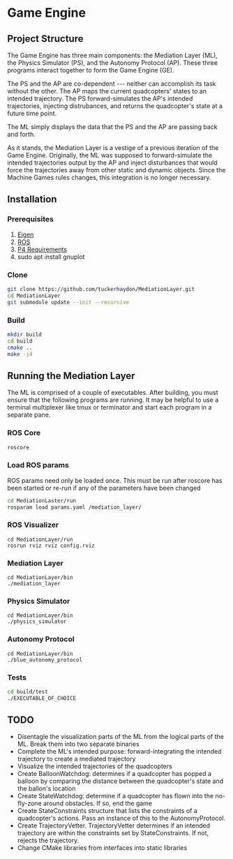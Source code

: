 # Game Engine
## Project Structure
The Game Engine has three main components: the Mediation Layer (ML), the Physics
Simulator (PS), and the Autonomy Protocol (AP). These three programs interact
together to form the Game Engine (GE).

The PS and the AP are co-dependent --- neither can accomplish its task without
the other. The AP maps the current quadcopters' states to an intended
trajectory. The PS forward-simulates the AP's intended trajectories, injecting
distrubances, and returns the quadcopter's state at a future time point.

The ML simply displays the data that the PS and the AP are passing back and
forth.

As it stands, the Mediation Layer is a vestige of a previous iteration of the
Game Engine. Originally, the ML was supposed to forward-simulate the intended
trajectories output by the AP and inject disturbances that would force the
trajectories away from other static and dynamic objects. Since the Machine Games
rules changes, this integration is no longer necessary.

## Installation
### Prerequisites 
1. [Eigen](https://eigen.tuxfamily.org)
2. [ROS](http://www.ros.org)
3. [P4 Requirements](https://github.com/tuckerhaydon/P4.git)
3. sudo apt install gnuplot

### Clone
```bash
git clone https://github.com/tuckerhaydon/MediationLayer.git
cd MediationLayer
git submodule update --init --recursive
```

### Build
```bash
mkdir build 
cd build
cmake ..
make -j4
```

## Running the Mediation Layer
The ML is comprised of a couple of executables. After building, you must ensure
that the following programs are running. It may be helpful to use a terminal
multiplexer like tmux or terminator and start each program in a separate pane.

### ROS Core
```bash
roscore
```

### Load ROS params
ROS params need only be loaded once. This must be run after roscore has been
started or re-run if any of the parameters have been changed
```bash
cd MediationLaster/run
rosparam load params.yaml /mediation_layer/
```

### ROS Visualizer
```
cd MediationLayer/run
rosrun rviz rviz config.rviz
```

### Mediation Layer
```
cd MediationLayer/bin
./mediation_layer
```

### Physics Simulator
```
cd MediationLayer/bin
./physics_simulator
```

### Autonomy Protocol
```
cd MediationLayer/bin
./blue_autonomy_protocol
```

### Tests
```bash
cd build/test
./EXECUTABLE_OF_CHOICE
```

## TODO
- Disentagle the visualization parts of the ML from the logical parts of the ML.
  Break them into two separate binaries 
- Complete the ML's intended purpose: forward-integrating the intended
  trajectory to create a mediated trajectory
- Visualize the intended trajectories of the quadcopters
- Create BalloonWatchdog: determines if a quadcopter has popped a balloon by
  comparing the distance between the quadcopter's state and the ballon's
  location
- Create StateWatchdog: determine if a quadcopter has flown into the no-fly-zone
  around obstacles. If so, end the game
- Create StateConstraints structure that lists the constraints of a quadcopter's
  actions. Pass an instance of this to the AutonomyProtocol.
- Create TrajectoryVetter. TrajectoryVetter determines if an intended trajectory
  are within the constraints set by StateConstraints. If not, rejects the
  trajectory.
- Change CMake libraries from interfaces into static libraries
